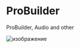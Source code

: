 # ProBuilder
 ProBuilder, Audio and other

![изображение](https://user-images.githubusercontent.com/79563332/185388161-112c0d84-3e7f-43d2-9bb8-d99398d0fb7c.png)
